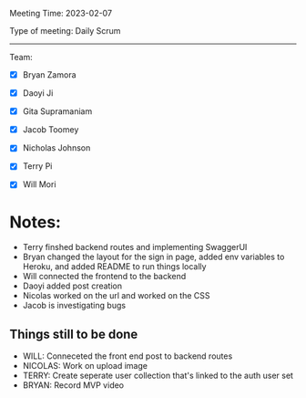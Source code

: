 Meeting Time: 2023-02-07

Type of meeting: Daily Scrum

---

Team:
- [x] Bryan Zamora 
- [x] Daoyi Ji
- [x] Gita Supramaniam
- [x] Jacob Toomey
- [x] Nicholas Johnson
- [x] Terry Pi
- [x] Will Mori


# Notes:

- Terry finshed backend routes and implementing SwaggerUI
- Bryan changed the layout for the sign in page, added env variables to Heroku, and added README to run things locally
- Will connected the frontend to the backend
- Daoyi added post creation
- Nicolas worked on the url and worked on the CSS
- Jacob is investigating bugs

## Things still to be done

- WILL: Conneceted the front end post to backend routes
- NICOLAS: Work on upload image
- TERRY: Create seperate user collection that's linked to the auth user set
- BRYAN: Record MVP video
